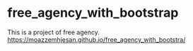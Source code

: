 # free_agency_with_bootstrap
This is a project of free agency.
https://moazzemhjesan.github.io/free_agency_with_bootstra/
